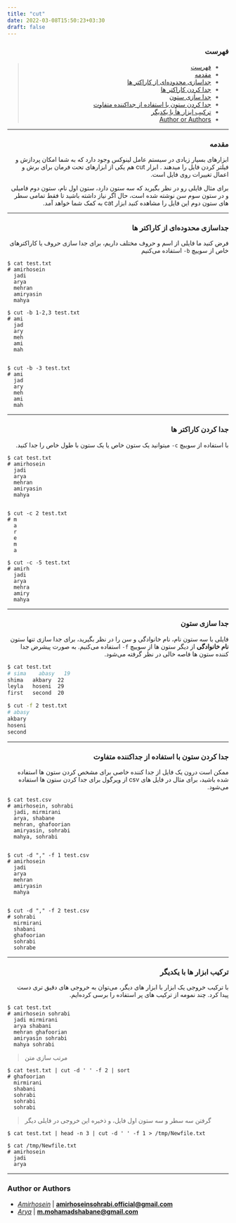 ```yaml
---
title: "cut"
date: 2022-03-08T15:50:23+03:30
draft: false
---
```




<div dir='rtl'>

### فهرست

> - [فهرست](#فهرست)
> - [مقدمه](#مقدمه)
> - [جداسازی محدوده‌ای از کاراکتر ها](#جداسازی-محدودهای-از-کاراکتر-ها)
> - [جدا کردن کاراکتر ها](#جدا-کردن-کاراکتر-ها)
> - [جدا سازی ستون](#جدا-سازی-ستون)
> - [جدا کردن ستون با استفاده از جداکننده متفاوت](#جدا-کردن-ستون-با-استفاده-از-جداکننده-متفاوت)
> - [ترکیب ابزار ها با یکدیگر](#ترکیب-ابزار-ها-با-یکدیگر)
> - [Author or Authors](#author-or-authors)




</div>

---
<div dir='rtl'>

### مقدمه
ابزارهای بسیار زیادی در سیستم عامل لینوکس وجود دارد که به شما امکان پردازش و فیلتر کردن فایل را میدهند . ابزار cut هم یکی از ابزارهای تحت فرمان برای برش و اعمال تغییرات روی فایل است.

برای مثال فایلی رو در نظر بگیرید که سه ستون دارد، ستون اول نام، ستون دوم
فامیلی و در ستون سوم سن نوشته شده است، حال اگر نیاز داشته باشید
تا فقط تمامی سطر های ستون دوم این فایل را مشاهده کنید ابزار
cat
به کمک شما خواهد آمد.
</div>

---
<div dir='rtl'>

### جداسازی محدوده‌ای از کاراکتر ها

فرض کنید ما فایلی از اسم و حروف مختلف داریم، برای جدا سازی حروف یا کاراکترهای خاص 
از سوییچ
`b-`
استفاده می‌کنیم
</div>

    $ cat test.txt
    # amirhosein
      jadi
      arya
      mehran
      amiryasin
      mahya
      
    $ cut -b 1-2,3 test.txt
    # ami
      jad
      ary
      meh
      ami
      mah


    $ cut -b -3 test.txt  
    # ami
      jad
      ary
      meh
      ami
      mah
      

---
<div dir='rtl'>

### جدا کردن کاراکتر ها

با استفاده از سوییچ `c-` میتوانید یک ستون خاص یا یک ستون با طول خاص را جدا کنید.
</div>

    $ cat test.txt
    # amirhosein
      jadi
      arya
      mehran
      amiryasin
      mahya


    $ cut -c 2 test.txt
    # m
      a
      r
      e
      m
      a
    
    $ cut -c -5 test.txt
    # amirh
      jadi
      arya
      mehra
      amiry
      mahya
      
      
      

---

<div dir='rtl'>

### جدا سازی ستون

فایلی با سه ستون نام، نام خانوادگی و سن را در نظر بگیرید،
برای جدا سازی تنها ستون **نام خانوادگی** از دیگر ستون ها از سوییچ
`f-`
استفاده می‌کنیم.
به صورت پیشرض جدا کننده ستون ها فاصه خالی در نظر گرفته می‌شود.
</div>

```bash
$ cat test.txt
# sima    abasy   19
shima   akbary  22
leyla   hoseni  29
first   second  20

$ cut -f 2 test.txt
# abasy
akbary
hoseni
second

```

---
<div dir='rtl'>

### جدا کردن ستون با استفاده از جداکننده متفاوت

ممکن است درون یک فایل از جدا کننده خاصی برای مشخص کردن ستون ها استفاده
شده باشید، برای مثال در فایل های
csv
از ویرگول برای جدا کردن ستون ها استفاده می‌شود.
</div>

    $ cat test.csv
    # amirhosein, sohrabi
      jadi, mirmirani
      arya, shabane
      mehran, ghafoorian
      amiryasin, sohrabi
      mahya, sohrabi
      

    $ cut -d "," -f 1 test.csv
    # amirhosein
      jadi
      arya
      mehran
      amiryasin
      mahya
      

    $ cut -d "," -f 2 test.csv 
    # sohrabi
      mirmirani
      shabani
      ghafoorian
      sohrabi
      sohrabe
      
      

---
<div dir='rtl'>

### ترکیب ابزار ها با یکدیگر

با ترکیب خروجی یک ابزار با ابزار های دیگر، می‌توان به خروجی های دقیق تری دست پیدا 
کرد.  چند نمومه از ترکیب های پر استفاده را برسی کرده‌ایم.

</div>

    $ cat test.txt
    # amirhosein sohrabi
      jadi mirmirani
      arya shabani
      mehran ghafoorian
      amiryasin sohrabi
      mahya sohrabi

> مرتب سازی متن

    $ cat test.txt | cut -d ' ' -f 2 | sort
    # ghafoorian
      mirmirani
      shabani
      sohrabi
      sohrabi
      sohrabi
      
> گرفتن سه سطر و سه ستون اول فایل، و ذخیره این خروجی در فایلی دیگر

    $ cat test.txt | head -n 3 | cut -d ' ' -f 1 > /tmp/Newfile.txt

    $ cat /tmp/Newfile.txt
    # amirhosein
      jadi
      arya
      
      

---      

### Author or Authors

- *[Amirhosein](https://github.com/amirhoseinsb)* | **<amirhoseinsohrabi.official@gmail.com>**
- *[Arya](https://github.com/shabane)* | **m.mohamadshabane@gmail.com**

